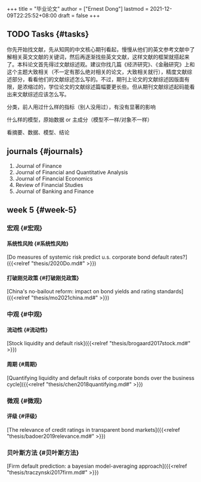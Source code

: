 +++
title = "毕业论文"
author = ["Ernest Dong"]
lastmod = 2021-12-09T22:25:52+08:00
draft = false
+++

## <span class="org-todo todo TODO">TODO</span> Tasks {#tasks}

你先开始找文献，先从知网的中文核心期刊看起，慢慢从他们的英文参考文献中了解相关英文文献的关键词，然后再逐渐找些英文文献，这样文献的框架就搭起来了。本科论文首先得过文献综述观。建议你找几篇《经济研究》、《金融研究》上和这个主题大致相关（不一定有那么绝对相关的论文，大致相关就行），精度文献综述部分，看看他们的文献综述怎么写的。不过，期刊上论文的文献综述因版面有限，是浓缩过的，学位论文的文献综述篇幅要更长些。但从期刊文献综述起码能看出来文献综述应该怎么写。

分类，前人用过什么样的指标（别人没用过），有没有显著的影响

什么样的模型，原始数据 or 主成分（模型不一样/对象不一样）

看摘要、数据、模型、结论


## journals {#journals}

1.  Journal of Finance
2.  Journal of Financial and Quantitative Analysis
3.  Journal of Financial Economics
4.  Review of Financial Studies
5.  Journal of Banking and Finance


## week 5 {#week-5}


### 宏观 {#宏观}


#### 系统性风险 {#系统性风险}

[Do measures of systemic risk predict u.s. corporate bond default rates?]({{<relref "thesis/2020Do.md#" >}})


#### 打破刚兑政策 {#打破刚兑政策}

[China's no-bailout reform: impact on bond yields and rating standards]({{<relref "thesis/mo2021china.md#" >}})


### 中观 {#中观}


#### 流动性 {#流动性}

[Stock liquidity and default risk]({{<relref "thesis/brogaard2017stock.md#" >}})

#### 周期 {#周期}

[Quantifying liquidity and default risks of corporate bonds over the business cycle]({{<relref "thesis/chen2018quantifying.md#" >}})


### 微观 {#微观}


#### 评级 {#评级}

[The relevance of credit ratings in transparent bond markets]({{<relref "thesis/badoer2019relevance.md#" >}})


### 贝叶斯方法 {#贝叶斯方法}

[Firm default prediction: a bayesian model-averaging approach]({{<relref "thesis/traczynski2017firm.md#" >}})
